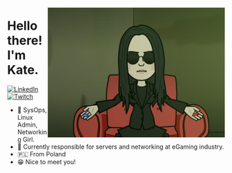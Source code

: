 <p align="center">
<img src="https://github.com/Brzozova/Brzozova/blob/master/brzozovmatrix.png" width="410" alt="Me" align="right" />
</p>

# Hello there! I'm Kate.

<p align="left">
<a href="https://www.linkedin.com/in/katarinabrzozowska/">
<img src="https://img.shields.io/badge/-LinkedIn-%233781da" alt="LinkedIn"/></a> 
<a href="https://www.twitch.tv/timXD">
<img src="https://img.shields.io/badge/-Twitch-%239146FF" alt="Twitch" /></a> 
</p>

* 📱 SysOps, Linux Admin, Networking Girl.
* 🚗 Currently responsible for servers and networking at eGaming industry.
* 🇵🇱 From Poland
* 😁 Nice to meet you!
